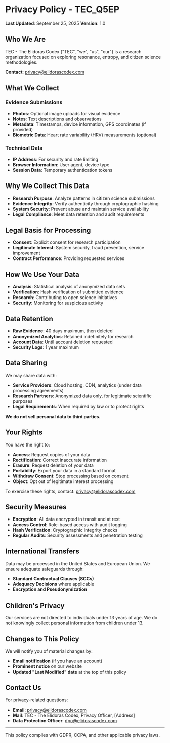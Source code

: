 # Privacy Policy - TEC_Q5EP

**Last Updated**: September 25, 2025
**Version**: 1.0

## Who We Are

TEC - The Elidoras Codex ("TEC", "we", "us", "our") is a research organization focused on exploring resonance, entropy, and citizen science methodologies.

**Contact**: <privacy@elidorascodex.com>

## What We Collect

### Evidence Submissions

- **Photos**: Optional image uploads for visual evidence
- **Notes**: Text descriptions and observations  
- **Metadata**: Timestamps, device information, GPS coordinates (if provided)
- **Biometric Data**: Heart rate variability (HRV) measurements (optional)

### Technical Data

- **IP Address**: For security and rate limiting
- **Browser Information**: User agent, device type
- **Session Data**: Temporary authentication tokens

## Why We Collect This Data

- **Research Purpose**: Analyze patterns in citizen science submissions
- **Evidence Integrity**: Verify authenticity through cryptographic hashing
- **System Security**: Prevent abuse and maintain service availability
- **Legal Compliance**: Meet data retention and audit requirements

## Legal Basis for Processing

- **Consent**: Explicit consent for research participation
- **Legitimate Interest**: System security, fraud prevention, service improvement
- **Contract Performance**: Providing requested services

## How We Use Your Data

- **Analysis**: Statistical analysis of anonymized data sets
- **Verification**: Hash verification of submitted evidence
- **Research**: Contributing to open science initiatives
- **Security**: Monitoring for suspicious activity

## Data Retention

- **Raw Evidence**: 40 days maximum, then deleted
- **Anonymized Analytics**: Retained indefinitely for research
- **Account Data**: Until account deletion requested
- **Security Logs**: 1 year maximum

## Data Sharing

We may share data with:

- **Service Providers**: Cloud hosting, CDN, analytics (under data processing agreements)
- **Research Partners**: Anonymized data only, for legitimate scientific purposes
- **Legal Requirements**: When required by law or to protect rights

**We do not sell personal data to third parties.**

## Your Rights

You have the right to:

- **Access**: Request copies of your data
- **Rectification**: Correct inaccurate information  
- **Erasure**: Request deletion of your data
- **Portability**: Export your data in a standard format
- **Withdraw Consent**: Stop processing based on consent
- **Object**: Opt out of legitimate interest processing

To exercise these rights, contact: <privacy@elidorascodex.com>

## Security Measures

- **Encryption**: All data encrypted in transit and at rest
- **Access Control**: Role-based access with audit logging
- **Hash Verification**: Cryptographic integrity checks
- **Regular Audits**: Security assessments and penetration testing

## International Transfers

Data may be processed in the United States and European Union. We ensure adequate safeguards through:

- **Standard Contractual Clauses (SCCs)**
- **Adequacy Decisions** where applicable
- **Encryption and Pseudonymization**

## Children's Privacy

Our services are not directed to individuals under 13 years of age. We do not knowingly collect personal information from children under 13.

## Changes to This Policy

We will notify you of material changes by:

- **Email notification** (if you have an account)
- **Prominent notice** on our website
- **Updated "Last Modified" date** at the top of this policy

## Contact Us

For privacy-related questions:

- **Email**: <privacy@elidorascodex.com>
- **Mail**: TEC - The Elidoras Codex, Privacy Officer, [Address]
- **Data Protection Officer**: <dpo@elidorascodex.com>

---

This policy complies with GDPR, CCPA, and other applicable privacy laws.
